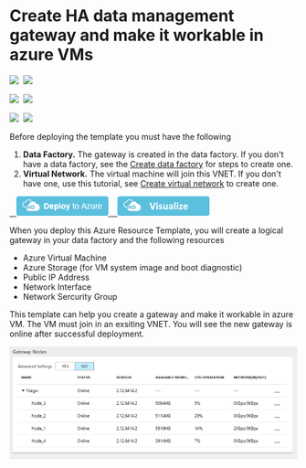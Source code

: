 # Create HA data management gateway and make it workable in azure VMs

<IMG SRC="https://azbotstorage.blob.core.windows.net/badges/101-mutiple-vms-with-data-management-gateway/PublicLastTestDate.svg" />&nbsp;
<IMG SRC="https://azbotstorage.blob.core.windows.net/badges/101-mutiple-vms-with-data-management-gateway/PublicDeployment.svg" />&nbsp;

<IMG SRC="https://azbotstorage.blob.core.windows.net/badges/101-mutiple-vms-with-data-management-gateway/FairfaxLastTestDate.svg" />&nbsp;
<IMG SRC="https://azbotstorage.blob.core.windows.net/badges/101-mutiple-vms-with-data-management-gateway/FairfaxDeployment.svg" />&nbsp;

<IMG SRC="https://azbotstorage.blob.core.windows.net/badges/101-mutiple-vms-with-data-management-gateway/BestPracticeResult.svg" />&nbsp;
<IMG SRC="https://azbotstorage.blob.core.windows.net/badges/101-mutiple-vms-with-data-management-gateway/CredScanResult.svg" />&nbsp;

Before deploying the template you must have the following

1. **Data Factory.** The gateway is created in the data factory. If you don't have a data factory,  see the [Create data factory](https://docs.microsoft.com/en-us/azure/data-factory/data-factory-move-data-between-onprem-and-cloud#create-data-factory) for steps to create one.
2. **Virtual Network.** The virtual machine will join this VNET. If you don't have one, use this tutorial, see [Create virtual network](https://docs.microsoft.com/en-us/azure/virtual-network/virtual-networks-create-vnet-arm-pportal#create-a-virtual-network) to create one.

<a href="https://portal.azure.com/#create/Microsoft.Template/uri/https%3A%2F%2Fraw.githubusercontent.com%2FAzure%2Fazure-quickstart-templates%2Fmaster%2F101-mutiple-vms-with-data-management-gateway%2Fazuredeploy.json" target="_blank">
    <img src="https://raw.githubusercontent.com/Azure/azure-quickstart-templates/master/1-CONTRIBUTION-GUIDE/images/deploytoazure.png"/>
</a>
<a href="http://armviz.io/#/?load=https%3A%2F%2Fraw.githubusercontent.com%2FAzure%2Fazure-quickstart-templates%2Fmaster%2F101-mutiple-vms-with-data-management-gateway%2Fazuredeploy.json" target="_blank">
    <img src="https://raw.githubusercontent.com/Azure/azure-quickstart-templates/master/1-CONTRIBUTION-GUIDE/images/visualizebutton.png"/>
</a>

When you deploy this Azure Resource Template, you will create a logical gateway in your data factory and the following resources
- Azure Virtual Machine 
- Azure Storage (for VM system image and boot diagnostic)
- Public IP Address
- Network Interface
- Network Sercurity Group

This template can help you create a gateway and make it workable in azure VM. The VM must join in an exsiting VNET. You will see the new gateway is online after successful deployment.

![](images/online.png)


